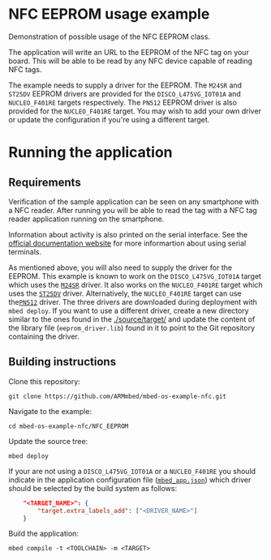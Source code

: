 # NFC EEPROM usage example

Demonstration of possible usage of the NFC EEPROM class. 

The application will write an URL to the EEPROM of the NFC tag on your board. This will be able to be read by any NFC device capable of reading NFC tags.

The example needs to supply a driver for the EEPROM. The `M24SR` and `ST25DV` EEPROM drivers are provided for the `DISCO_L475VG_IOT01A` and `NUCLEO_F401RE` targets respectively. The `PN512` EEPROM driver is also provided for the `NUCLEO_F401RE` target. You may wish to add your own driver or update the configuration if you're using a different target.

# Running the application

## Requirements

Verification of the sample application can be seen on any smartphone with a NFC reader. After running you will be able to read the tag with a NFC tag reader application running on the smartphone.

Information about activity is also printed on the serial interface. See the [official documentation website](https://os.mbed.com/docs/mbed-os/v5.15/tutorials/serial-comm.html#using-terminal-applications) for more informartion about using serial terminals.

As mentioned above, you will also need to supply the driver for the EEPROM. This example is known to work on the `DISCO_L475VG_IOT01A` target which uses the [`M24SR`](./source/target/TARGET_M24SR) driver. It also works on the `NUCLEO_F401RE` target which uses the [`ST25DV`](./source/target/TARGET_ST25DV) driver. Alternatively, the `NUCLEO_F401RE` target can use the[`PN512`](./source/target/TARGET_PN512) driver. The three drivers are downloaded during deployment with `mbed deploy`. If you want to use a different driver, create a new directory similar to the ones found in the [./source/target/](./source/target/) and update the content of the library file (`eeprom_driver.lib`) found in it to point to the Git repository containing the driver.

## Building instructions

Clone this repository:

```
git clone https://github.com/ARMmbed/mbed-os-example-nfc.git
```

Navigate to the example:

```
cd mbed-os-example-nfc/NFC_EEPROM
```

Update the source tree:

```
mbed deploy
```

If your are not using a `DISCO_L475VG_IOT01A` or a `NUCLEO_F401RE` you should indicate in the application configuration file ([`mbed_app.json`](./mbed_app.json)) which driver should be selected by the build system as follows:

```json
    "<TARGET_NAME>": {
        "target.extra_labels_add": ["<DRIVER_NAME>"]
    }
```


Build the application:

```
mbed compile -t <TOOLCHAIN> -m <TARGET>
```